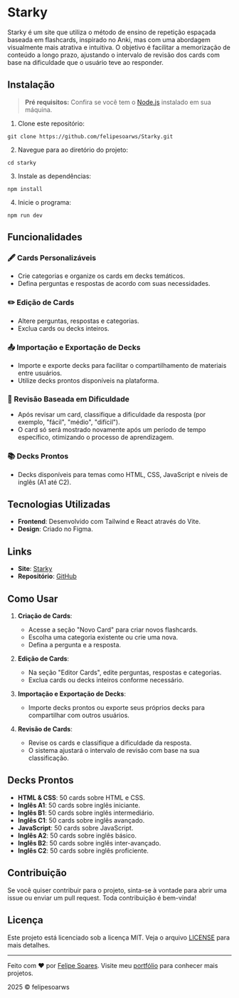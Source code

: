# Starky

Starky é um site que utiliza o método de ensino de repetição espaçada baseada em flashcards, inspirado no Anki, mas com uma abordagem visualmente mais atrativa e intuitiva. O objetivo é facilitar a memorização de conteúdo a longo prazo, ajustando o intervalo de revisão dos cards com base na dificuldade que o usuário teve ao responder.

## Instalação
> **Pré requisitos:**
Confira se você tem o [Node.js](https://nodejs.org/) instalado em sua máquina.

1. Clone este repositório:
```
git clone https://github.com/felipesoarws/Starky.git
```

2. Navegue para ao diretório do projeto:
```
cd starky
```

3. Instale as dependências:
```
npm install
```

4. Inicie o programa:
```
npm run dev
```

## Funcionalidades

### 🖋️ Cards Personalizáveis
- Crie categorias e organize os cards em decks temáticos.
- Defina perguntas e respostas de acordo com suas necessidades.

### ✏️ Edição de Cards
- Altere perguntas, respostas e categorias.
- Exclua cards ou decks inteiros.

### 📤 Importação e Exportação de Decks
- Importe e exporte decks para facilitar o compartilhamento de materiais entre usuários.
- Utilize decks prontos disponíveis na plataforma.

### 🧠 Revisão Baseada em Dificuldade
- Após revisar um card, classifique a dificuldade da resposta (por exemplo, "fácil", "médio", "difícil").
- O card só será mostrado novamente após um período de tempo específico, otimizando o processo de aprendizagem.

### 📚 Decks Prontos
- Decks disponíveis para temas como HTML, CSS, JavaScript e níveis de inglês (A1 até C2).

## Tecnologias Utilizadas

- **Frontend**: Desenvolvido com Tailwind e React através do Vite.
- **Design**: Criado no Figma.

## Links

- **Site**: [Starky](https://starky.vercel.app/)
- **Repositório**: [GitHub](https://lnkd.in/dFBAxCYy)

## Como Usar

1. **Criação de Cards**:
   - Acesse a seção "Novo Card" para criar novos flashcards.
   - Escolha uma categoria existente ou crie uma nova.
   - Defina a pergunta e a resposta.

2. **Edição de Cards**:
   - Na seção "Editor Cards", edite perguntas, respostas e categorias.
   - Exclua cards ou decks inteiros conforme necessário.

3. **Importação e Exportação de Decks**:
   - Importe decks prontos ou exporte seus próprios decks para compartilhar com outros usuários.

4. **Revisão de Cards**:
   - Revise os cards e classifique a dificuldade da resposta.
   - O sistema ajustará o intervalo de revisão com base na sua classificação.

## Decks Prontos

- **HTML & CSS**: 50 cards sobre HTML e CSS.
- **Inglês A1**: 50 cards sobre inglês iniciante.
- **Inglês B1**: 50 cards sobre inglês intermediário.
- **Inglês C1**: 50 cards sobre inglês avançado.
- **JavaScript**: 50 cards sobre JavaScript.
- **Inglês A2**: 50 cards sobre inglês básico.
- **Inglês B2**: 50 cards sobre inglês inter-avançado.
- **Inglês C2**: 50 cards sobre inglês proficiente.

## Contribuição

Se você quiser contribuir para o projeto, sinta-se à vontade para abrir uma issue ou enviar um pull request. Toda contribuição é bem-vinda!

## Licença

Este projeto está licenciado sob a licença MIT. Veja o arquivo [LICENSE](LICENSE) para mais detalhes.

---

Feito com ❤️ por [Felipe Soares](https://www.linkedin.com/in/felipesoarws/). Visite meu [portfólio](https://felipesoarws.vercel.app/) para conhecer mais projetos.

2025 © felipesoarws
